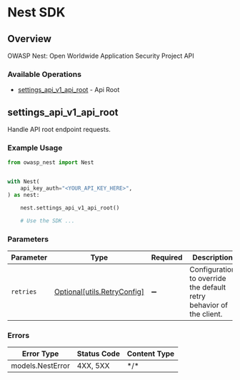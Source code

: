 # Nest SDK

## Overview

OWASP Nest: Open Worldwide Application Security Project API

### Available Operations

* [settings_api_v1_api_root](#settings_api_v1_api_root) - Api Root

## settings_api_v1_api_root

Handle API root endpoint requests.

### Example Usage

<!-- UsageSnippet language="python" operationID="settings_api_v1_api_root" method="get" path="/api/v1/" -->
```python
from owasp_nest import Nest


with Nest(
    api_key_auth="<YOUR_API_KEY_HERE>",
) as nest:

    nest.settings_api_v1_api_root()

    # Use the SDK ...

```

### Parameters

| Parameter                                                           | Type                                                                | Required                                                            | Description                                                         |
| ------------------------------------------------------------------- | ------------------------------------------------------------------- | ------------------------------------------------------------------- | ------------------------------------------------------------------- |
| `retries`                                                           | [Optional[utils.RetryConfig]](../../models/utils/retryconfig.md)    | :heavy_minus_sign:                                                  | Configuration to override the default retry behavior of the client. |

### Errors

| Error Type       | Status Code      | Content Type     |
| ---------------- | ---------------- | ---------------- |
| models.NestError | 4XX, 5XX         | \*/\*            |